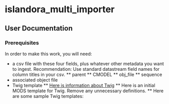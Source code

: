# islandora_multi_importer

## User Documentation 

### Prerequisites
In order to make this work, you will need:
* a csv file with these four fields, plus whatever other metadata you want to ingest. Recommendation: Use standard datastream field names for column titles in your csv.
** parent
** CMODEL
** obj_file
** sequence
* associated object file
* Twig template
** [Here is information about Twig](https://twig.sensiolabs.org/)
** Here is an initial MODS template for Twig. Remove any unnecessary definitions.
** Here are some sample Twig templates:
